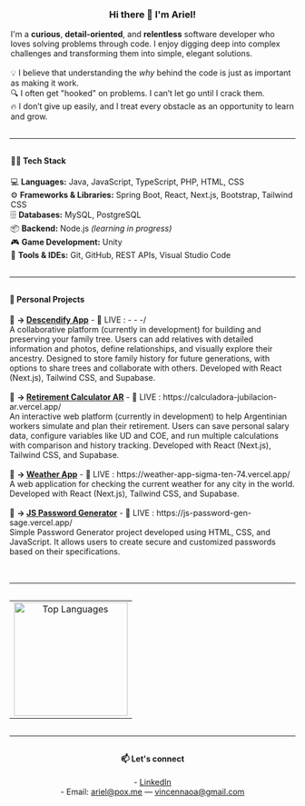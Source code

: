 <div align="center" style="max-width: 700px; margin: auto;">

  <h3>Hi there 👋 I'm Ariel!</h3>

  <p style="max-width: 500px; text-align: left; margin: auto;">
    I'm a <strong>curious</strong>, <strong>detail-oriented</strong>, and <strong>relentless</strong> software developer who loves solving problems through code. I enjoy digging deep into complex challenges and transforming them into simple, elegant solutions.<br><br>
    💡 I believe that understanding the <em>why</em> behind the code is just as important as making it work.<br>
    🔍 I often get "hooked" on problems. I can’t let go until I crack them.<br>
    🔥 I don’t give up easily, and I treat every obstacle as an opportunity to learn and grow.
  </p>

  <hr style="margin: 30px 0; width: 100%;" />

  <div style="max-width: 500px; margin: auto; text-align: left;" align="left">
  <h4>👨‍💻 Tech Stack</h4>
  <ul style="list-style: none; padding-left: 0;">
    <li>💻 <strong>Languages:</strong> Java, JavaScript, TypeScript, PHP, HTML, CSS</li>
    <li>⚙️ <strong>Frameworks & Libraries:</strong> Spring Boot, React, Next.js, Bootstrap, Tailwind CSS</li>
    <li>🗄️ <strong>Databases:</strong> MySQL, PostgreSQL</li>
    <li>📦 <strong>Backend:</strong> Node.js <em>(learning in progress)</em></li>
    <li>🎮 <strong>Game Development:</strong> Unity</li>
    <li>🧰 <strong>Tools & IDEs:</strong> Git, GitHub, REST APIs, Visual Studio Code</li>
  </ul>
</div>

  <hr style="margin: 30px 0; width: 100%; text-align: left;" align="left" />

  <h4 align="left">💼 Personal Projects</h4>

  <div style="max-width: 600px; margin: auto; text-align: left;" align="left">
    <ul style="list-style: none; padding-left: 0;">
      <li>
        🔗 <strong> -> <a href="https://github.com/arielvincennao/descendify-app" target="_blank">Descendify App</a></strong> - 🔴 LIVE : - - -/<br>
        A collaborative platform (currently in development) for building and preserving your family tree. Users can add relatives with detailed information and photos, define relationships, and visually explore their ancestry. Designed to store family history for future generations, with options to share trees and collaborate with others.           Developed with React (Next.js), Tailwind CSS, and Supabase.
      </li>
      </li>
      <br>
      <li>
        🔗 <strong> -> <a href="https://github.com/arielvincennao/calculadora-jubilacion-ar" target="_blank">Retirement Calculator AR</a></strong> - 🔴 LIVE : https://calculadora-jubilacion-ar.vercel.app/<br>
        An interactive web platform (currently in development) to help Argentinian workers simulate and plan their retirement. Users can save personal salary data, configure variables like UD and COE, and run multiple calculations with comparison and history tracking. Developed with React (Next.js), Tailwind CSS, and Supabase.
      </li>
      <br>
      <li>
        🔗 <strong> -> <a href="https://github.com/arielvincennao/weather-app" target="_blank">Weather App</a></strong> - 🔴 LIVE : https://weather-app-sigma-ten-74.vercel.app/<br>
        A web application for checking the current weather for any city in the world. Developed with React (Next.js), Tailwind CSS, and Supabase.
      </li>
      <br>
      <li>
        🔗 <strong> -> <a href="https://github.com/arielvincennao/js-password-gen" target="_blank">JS Password Generator</a></strong> - 🔴 LIVE : https://js-password-gen-sage.vercel.app/<br>
        Simple Password Generator project developed using HTML, CSS, and JavaScript. It allows users to create secure and customized passwords based on their specifications.
      </li>
      <br>
    </ul>
  </div>

  <hr style="margin: 30px 0; width: 100%;" />

  <table border="0" align="center" style="max-width: 600px; width: 100%; border-collapse: collapse; border: none;">
    <tr>
      <td style="border: none; text-align: center;">
        <img 
          src="https://github-readme-stats.vercel.app/api/top-langs/?username=arielvincennao&theme=tokyonight&show_icons=true&hide_border=true&layout=compact" 
          height="200" 
          alt="Top Languages" 
          style="border: 0;" />
      </td>
    </tr>
  </table>

  <hr style="margin: 30px 0; width: 100%;" />

  <h4>📫 Let's connect</h4>
  <p>
    - <a href="https://www.linkedin.com/in/ariel-vincennao/" target="_blank" rel="noopener noreferrer">LinkedIn</a><br>
    - Email: <a href="mailto:ariel@pox.me">ariel@pox.me</a> — <a href="mailto:vincennaoa@gmail.com">vincennaoa@gmail.com</a>
  </p>

</div>

